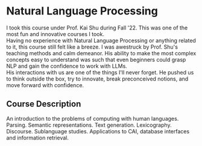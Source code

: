 # Natural Language Processing
I took this course under Prof. Kai Shu during Fall '22. This was one of the most fun and innovative courses I took. <br>
Having no experience with Natural Language Processing or anything related to it, this course still felt like a breeze. I was awestruck by Prof. Shu's teaching methods and calm demeanor. 
His ability to make the most complex concepts easy to understand was such that even beginners could grasp NLP and gain the confidence to work with LLMs.<br>
His interactions with us are one of the things I'll never forget. He pushed us to think outside the box, try to innovate, break preconceived notions, and move forward with confidence.

## Course Description
An introduction to the problems of computing with human languages. Parsing. Semantic representations. Text generation. Lexicography. Discourse. Sublanguage studies. Applications to CAI, database interfaces and information retrieval.
